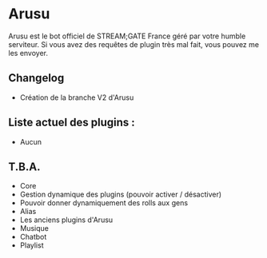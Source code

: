 # Arusu
Arusu est le bot officiel de STREAM;GATE France géré par votre humble serviteur.
Si vous avez des requêtes de plugin très mal fait, vous pouvez me les envoyer.

## Changelog
- Création de la branche V2 d'Arusu

## Liste actuel des plugins :
- Aucun

## T.B.A.

- Core
- Gestion dynamique des plugins (pouvoir activer / désactiver)
- Pouvoir donner dynamiquement des rolls aux gens
- Alias
- Les anciens plugins d'Arusu
- Musique
- Chatbot
- Playlist
